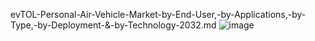 evTOL-Personal-Air-Vehicle-Market-by-End-User,-by-Applications,-by-Type,-by-Deployment-&-by-Technology-2032.md
![image](https://github.com/user-attachments/assets/3168d361-0d9e-44ef-90c4-86fa8347a792)

